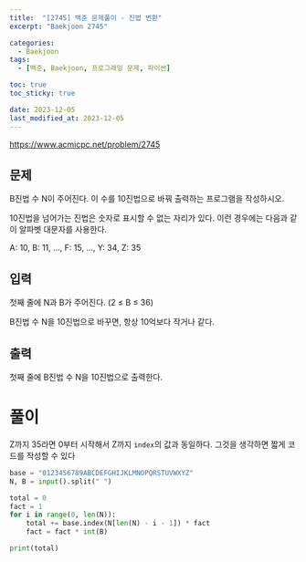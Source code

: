 ```yaml
---
title:  "[2745] 백준 문제풀이 - 진법 변환"
excerpt: "Baekjoon 2745"

categories:
  - Baekjoon
tags:
  - [백준, Baekjoon, 프로그래밍 문제, 파이썬]

toc: true
toc_sticky: true

date: 2023-12-05
last_modified_at: 2023-12-05
---
```


https://www.acmicpc.net/problem/2745

## 문제
B진법 수 N이 주어진다. 이 수를 10진법으로 바꿔 출력하는 프로그램을 작성하시오.

10진법을 넘어가는 진법은 숫자로 표시할 수 없는 자리가 있다. 이런 경우에는 다음과 같이 알파벳 대문자를 사용한다.

A: 10, B: 11, ..., F: 15, ..., Y: 34, Z: 35

## 입력
첫째 줄에 N과 B가 주어진다. (2 ≤ B ≤ 36)

B진법 수 N을 10진법으로 바꾸면, 항상 10억보다 작거나 같다.

## 출력
첫째 줄에 B진법 수 N을 10진법으로 출력한다.

# 풀이
Z까지 35라면 0부터 시작해서 Z까지 ``index``의 값과 동일하다. 그것을 생각하면 짧게 코드를 작성할 수 있다

```py
base = "0123456789ABCDEFGHIJKLMNOPQRSTUVWXYZ"
N, B = input().split(" ")

total = 0
fact = 1
for i in range(0, len(N)):
    total += base.index(N[len(N) - i - 1]) * fact
    fact = fact * int(B)

print(total)
```